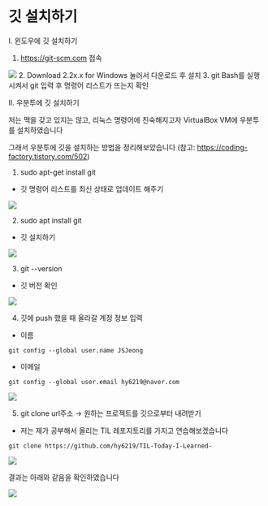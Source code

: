 # 깃 설치하기

I. 윈도우에 깃 설치하기

1. https://git-scm.com 접속
<img src="https://github.com/hy6219/TIL-Today-I-Learned-/blob/main/gitStudy/doItStudy/InstallGit/Windows/1.git-scm%20%EC%A0%91%EC%86%8D.PNG?raw=true">
2. Download 2.2x.x for Windows 눌러서 다운로드 후 설치
3. git Bash를 실행시켜서 git 입력 후 명령어 리스트가 뜨는지 확인

II. 우분투에 깃 설치하기

저는 맥을 갖고 있지는 않고, 리눅스 명령어에 친숙해지고자 VirtualBox VM에 우분투를 설치하였습니다

그래서 우분투에 깃을 설치하는 방법을 정리해보았습니다
(참고: https://coding-factory.tistory.com/502)

1. sudo apt-get install git
- 깃 명령어 리스트를 최신 상태로 업데이트 해주기
<img src= "https://github.com/hy6219/TIL-Today-I-Learned-/blob/main/gitStudy/doItStudy/InstallGit/Ubuntu/%EC%9A%B0%EB%B6%84%ED%88%AC%EC%97%90%EC%84%9C%20%EA%B9%83%20%EC%84%A4%EC%B9%98%ED%95%98%EA%B8%B0_git%20%EB%AA%85%EB%A0%B9%EC%96%B4%20%EC%84%A4%EC%B9%98,%20%EA%B0%B1%EC%8B%A0.PNG?raw=true"/>

2. sudo apt install git
- 깃 설치하기
<img src="https://github.com/hy6219/TIL-Today-I-Learned-/blob/main/gitStudy/doItStudy/InstallGit/Ubuntu/%EC%9A%B0%EB%B6%84%ED%88%AC%EC%97%90%EC%84%9C%20%EA%B9%83%20%EC%84%A4%EC%B9%98%ED%95%98%EA%B8%B0_2.%EA%B9%83%20%EC%84%A4%EC%B9%98.PNG?raw=true"/>

3. git --version
- 깃 버전 확인
<img src="https://github.com/hy6219/TIL-Today-I-Learned-/blob/main/gitStudy/doItStudy/InstallGit/Ubuntu/%EC%9A%B0%EB%B6%84%ED%88%AC%EC%97%90%EC%84%9C%20%EA%B9%83%20%EC%84%A4%EC%B9%98%ED%95%98%EA%B8%B0_3.%20%EA%B9%83%20%EB%B2%84%EC%A0%84%ED%99%95%EC%9D%B8.PNG?raw=true"/>


4. 깃에 push 했을 때 올라갈 계정 정보 입력
- 이름
~~~
git config --global user.name JSJeong
~~~

- 이메일
~~~
git config --global user.email hy6219@naver.com
~~~

<img src="https://github.com/hy6219/TIL-Today-I-Learned-/blob/main/gitStudy/doItStudy/InstallGit/Ubuntu/%EC%9A%B0%EB%B6%84%ED%88%AC%EC%97%90%EC%84%9C%20%EA%B9%83%20%EC%84%A4%EC%B9%98%ED%95%98%EA%B8%B0_4.%EA%B9%83%ED%97%88%EB%B8%8C%20%EC%97%85%EB%A1%9C%EB%8D%94%20%EC%A0%95%EB%B3%B4%20%EC%84%A4%EC%A0%95.PNG?raw=true"/>

5. git clone url주소 → 원하는 프로젝트를 깃으로부터 내려받기
- 저는 제가 공부해서 올리는 TIL 레포지토리를 가지고 연습해보겠습니다

~~~
git clone https://github.com/hy6219/TIL-Today-I-Learned-
~~~

<img src="https://github.com/hy6219/TIL-Today-I-Learned-/blob/main/gitStudy/doItStudy/InstallGit/Ubuntu/%EC%9A%B0%EB%B6%84%ED%88%AC%EC%97%90%EC%84%9C%20%EA%B9%83%20%EC%84%A4%EC%B9%98%ED%95%98%EA%B8%B0_5.%EA%B9%83%20%EB%A0%88%ED%8F%AC%EC%A7%80%ED%86%A0%EB%A6%AC%20%EB%82%B4%EB%A0%A4%EB%B0%9B%EA%B8%B0.PNG?raw=true"/>

결과는 아래와 같음을 확인하였습니다

<img src="https://github.com/hy6219/TIL-Today-I-Learned-/blob/main/gitStudy/doItStudy/InstallGit/Ubuntu/%EC%9A%B0%EB%B6%84%ED%88%AC_%EA%B9%83%20%EC%84%A4%EC%B9%98%20%ED%99%95%EC%9D%B8.PNG?raw=true"/>
